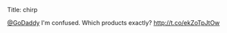 Title: chirp

<a href="http://twitter.com/GoDaddy">@GoDaddy</a> I'm confused. Which products exactly? <a href="http://t.co/ekZoTpJtOw">http://t.co/ekZoTpJtOw</a>
